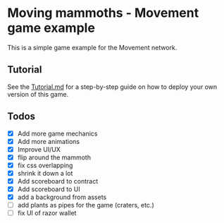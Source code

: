 # Moving mammoths - Movement game example

This is a simple game example for the Movement network.

## Tutorial

See the [Tutorial.md](./Tutorial.md) for a step-by-step guide on how to deploy your own version of this game.

## Todos

- [x] Add more game mechanics
- [x] Add more animations
- [x] Improve UI/UX
- [x] flip around the mammoth
- [x] fix css overlapping
- [x] shrink it down a lot
- [x] Add scoreboard to contract
- [x] Add scoreboard to UI
- [x] add a background from assets
- [ ] add plants as pipes for the game (craters, etc.)
- [ ] fix UI of razor wallet
